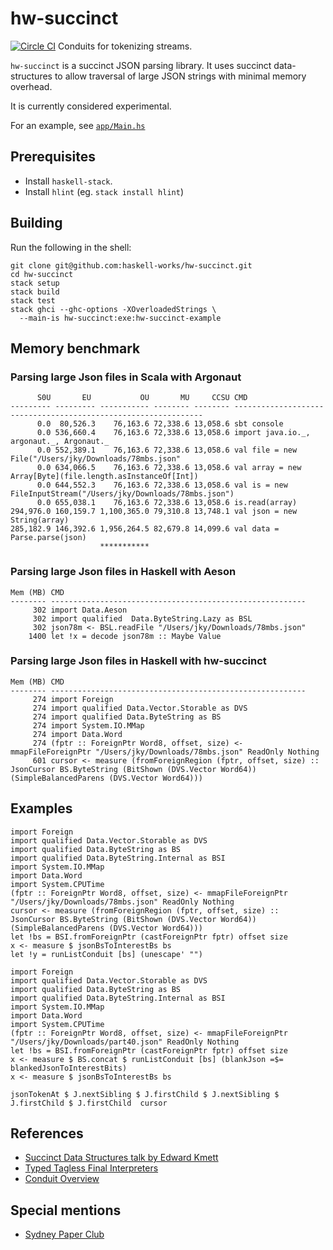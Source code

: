 # hw-succinct
[![Circle CI](https://circleci.com/gh/haskell-works/hw-succinct.svg?style=svg)](https://circleci.com/gh/haskell-works/hw-succinct)
Conduits for tokenizing streams.

`hw-succinct` is a succinct JSON parsing library.  It uses succinct data-structures to allow traversal of
large JSON strings with minimal memory overhead.

It is currently considered experimental.

For an example, see [`app/Main.hs`](../master/app/Main.hs)

## Prerequisites
* Install `haskell-stack`.
* Install `hlint` (eg. `stack install hlint`)

## Building

Run the following in the shell:

    git clone git@github.com:haskell-works/hw-succinct.git
    cd hw-succinct
    stack setup
    stack build
    stack test
    stack ghci --ghc-options -XOverloadedStrings \
      --main-is hw-succinct:exe:hw-succinct-example

## Memory benchmark

### Parsing large Json files in Scala with Argonaut

          S0U       EU           OU       MU     CCSU CMD
    --------- --------- ----------- -------- -------- ---------------------------------------------------------------
          0.0  80,526.3    76,163.6 72,338.6 13,058.6 sbt console
          0.0 536,660.4    76,163.6 72,338.6 13,058.6 import java.io._, argonaut._, Argonaut._
          0.0 552,389.1    76,163.6 72,338.6 13,058.6 val file = new File("/Users/jky/Downloads/78mbs.json"
          0.0 634,066.5    76,163.6 72,338.6 13,058.6 val array = new Array[Byte](file.length.asInstanceOf[Int])
          0.0 644,552.3    76,163.6 72,338.6 13,058.6 val is = new FileInputStream("/Users/jky/Downloads/78mbs.json")
          0.0 655,038.1    76,163.6 72,338.6 13,058.6 is.read(array)
    294,976.0 160,159.7 1,100,365.0 79,310.8 13,748.1 val json = new String(array)
    285,182.9 146,392.6 1,956,264.5 82,679.8 14,099.6 val data = Parse.parse(json)
                        ***********

### Parsing large Json files in Haskell with Aeson

    Mem (MB) CMD
    -------- ---------------------------------------------------------
         302 import Data.Aeson
         302 import qualified  Data.ByteString.Lazy as BSL
         302 json78m <- BSL.readFile "/Users/jky/Downloads/78mbs.json"
        1400 let !x = decode json78m :: Maybe Value

### Parsing large Json files in Haskell with hw-succinct

    Mem (MB) CMD
    -------- ---------------------------------------------------------
         274 import Foreign
         274 import qualified Data.Vector.Storable as DVS
         274 import qualified Data.ByteString as BS
         274 import System.IO.MMap
         274 import Data.Word
         274 (fptr :: ForeignPtr Word8, offset, size) <- mmapFileForeignPtr "/Users/jky/Downloads/78mbs.json" ReadOnly Nothing
         601 cursor <- measure (fromForeignRegion (fptr, offset, size) :: JsonCursor BS.ByteString (BitShown (DVS.Vector Word64)) (SimpleBalancedParens (DVS.Vector Word64)))

## Examples

    import Foreign
    import qualified Data.Vector.Storable as DVS
    import qualified Data.ByteString as BS
    import qualified Data.ByteString.Internal as BSI
    import System.IO.MMap
    import Data.Word
    import System.CPUTime
    (fptr :: ForeignPtr Word8, offset, size) <- mmapFileForeignPtr "/Users/jky/Downloads/78mbs.json" ReadOnly Nothing
    cursor <- measure (fromForeignRegion (fptr, offset, size) :: JsonCursor BS.ByteString (BitShown (DVS.Vector Word64)) (SimpleBalancedParens (DVS.Vector Word64)))
    let !bs = BSI.fromForeignPtr (castForeignPtr fptr) offset size
    x <- measure $ jsonBsToInterestBs bs
    let !y = runListConduit [bs] (unescape' "")

    import Foreign
    import qualified Data.Vector.Storable as DVS
    import qualified Data.ByteString as BS
    import qualified Data.ByteString.Internal as BSI
    import System.IO.MMap
    import Data.Word
    import System.CPUTime
    (fptr :: ForeignPtr Word8, offset, size) <- mmapFileForeignPtr "/Users/jky/Downloads/part40.json" ReadOnly Nothing
    let !bs = BSI.fromForeignPtr (castForeignPtr fptr) offset size
    x <- measure $ BS.concat $ runListConduit [bs] (blankJson =$= blankedJsonToInterestBits)
    x <- measure $ jsonBsToInterestBs bs
    
    jsonTokenAt $ J.nextSibling $ J.firstChild $ J.nextSibling $ J.firstChild $ J.firstChild  cursor

## References
* [Succinct Data Structures talk by Edward Kmett](https://www.youtube.com/watch?v=uA0Z7_4J7u8)
* [Typed Tagless Final Interpreters](http://okmij.org/ftp/tagless-final/course/lecture.pdf)
* [Conduit Overview](https://www.schoolofhaskell.com/school/to-infinity-and-beyond/pick-of-the-week/conduit-overview)


## Special mentions
* [Sydney Paper Club](http://www.meetup.com/Sydney-Paper-Club/)
